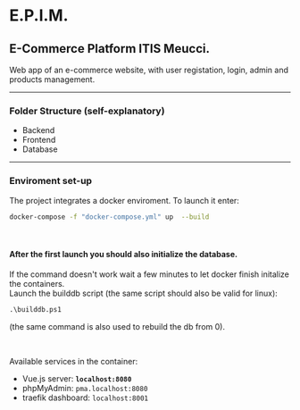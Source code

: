 # E.P.I.M.
## E-Commerce Platform ITIS Meucci. 

Web app of an e-commerce website, with user registation, login, admin and products management. 

---

### Folder Structure (self-explanatory)
 - Backend
 - Frontend
 - Database

---

### Enviroment set-up

The project integrates a docker enviroment. To launch it enter:
```bash
docker-compose -f "docker-compose.yml" up  --build
```

<br>

#### After the first launch you should also initialize the database. <br>

If the command doesn't work wait a few minutes to let docker finish initalize the containers.<br>
Launch the builddb script (the same script should also be valid for linux):

```cmd
.\builddb.ps1
```
(the same command is also used to rebuild the db from 0). 

<br>

Available services in the container:

 - Vue.js server: **`localhost:8080`**
 - phpMyAdmin: `pma.localhost:8080`
 - traefik dashboard: `localhost:8001`
